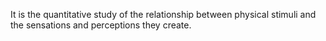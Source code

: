 It is the quantitative study of the relationship between physical stimuli and the sensations and perceptions they create.